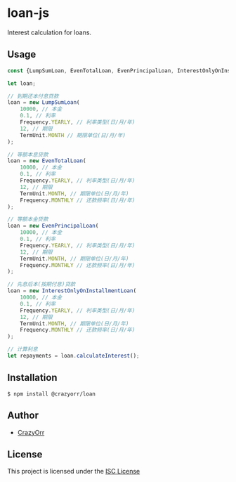 # loan-js
Interest calculation for loans.

## Usage
```javascript
const {LumpSumLoan, EvenTotalLoan, EvenPrincipalLoan, InterestOnlyOnInstallmentLoan, Frequency, TermUnit} = require('../dist');

let loan;

// 到期还本付息贷款
loan = new LumpSumLoan(
    10000, // 本金
    0.1, // 利率
    Frequency.YEARLY, // 利率类型(日/月/年)
    12, // 期限
    TermUnit.MONTH // 期限单位(日/月/年)
);

// 等额本息贷款
loan = new EvenTotalLoan(
    10000, // 本金
    0.1, // 利率
    Frequency.YEARLY, // 利率类型(日/月/年)
    12, // 期限
    TermUnit.MONTH, // 期限单位(日/月/年)
    Frequency.MONTHLY // 还款频率(日/月/年)
);

// 等额本金贷款
loan = new EvenPrincipalLoan(
    10000, // 本金
    0.1, // 利率
    Frequency.YEARLY, // 利率类型(日/月/年)
    12, // 期限
    TermUnit.MONTH, // 期限单位(日/月/年)
    Frequency.MONTHLY // 还款频率(日/月/年)
);

// 先息后本(按期付息)贷款
loan = new InterestOnlyOnInstallmentLoan(
    10000, // 本金
    0.1, // 利率
    Frequency.YEARLY, // 利率类型(日/月/年)
    12, // 期限
    TermUnit.MONTH, // 期限单位(日/月/年)
    Frequency.MONTHLY // 还款频率(日/月/年)
);

// 计算利息
let repayments = loan.calculateInterest();
```

## Installation
```
$ npm install @crazyorr/loan
```

## Author
- [CrazyOrr](https://github.com/CrazyOrr)

## License
This project is licensed under the [ISC License](./LICENSE)
